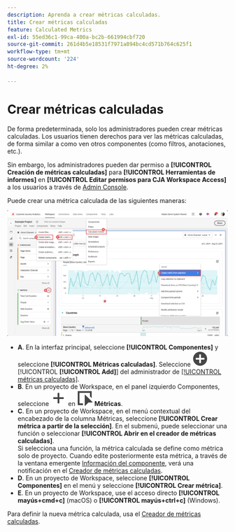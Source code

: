 ```yaml
---
description: Aprenda a crear métricas calculadas.
title: Crear métricas calculadas
feature: Calculated Metrics
exl-id: 55ed36c1-99ca-400a-bc2b-661994cbf720
source-git-commit: 261d4b5e18531f7971a894bc4cd571b764c625f1
workflow-type: tm+mt
source-wordcount: '224'
ht-degree: 2%

---
```


# Crear métricas calculadas

De forma predeterminada, solo los administradores pueden crear métricas calculadas. Los usuarios tienen derechos para ver las métricas calculadas, de forma similar a como ven otros componentes (como filtros, anotaciones, etc.).

Sin embargo, los administradores pueden dar permiso a **[!UICONTROL Creación de métricas calculadas]** para **[!UICONTROL Herramientas de informes]** en **[!UICONTROL Editar permisos para CJA Workspace Access]** a los usuarios a través de [Admin Console](/help/technotes/access-control.md#user-level-access).


Puede crear una métrica calculada de las siguientes maneras:

![Formas de crear un filtro](assets/create-metric.png)

* **A**. En la interfaz principal, seleccione **[!UICONTROL Componentes]** y seleccione **[!UICONTROL Métricas calculadas]**. Seleccione ![AddCircle](/help/assets/icons/AddCircle.svg) [!UICONTROL **[!UICONTROL Add]**] del administrador de [[!UICONTROL métricas calculadas]](/help/components/calc-metrics/cm-workflow/cm-manager.md).
* **B**. En un proyecto de Workspace, en el panel izquierdo Componentes, seleccione ![Agregar](/help/assets/icons/Add.svg) en ![Evento](/help/assets/icons/Event.svg) **Métricas**.
* **C**. En un proyecto de Workspace, en el menú contextual del encabezado de la columna Métricas, seleccione **[!UICONTROL Crear métrica a partir de la selección]**. En el submenú, puede seleccionar una función o seleccionar **[!UICONTROL Abrir en el creador de métricas calculadas]**. <br/>Si selecciona una función, la métrica calculada se define como métrica solo de proyecto. Cuando edite posteriormente esta métrica, a través de la ventana emergente [Información del componente](/help/components/use-components-in-workspace.md#component-info), verá una notificación en el [Creador de métricas calculadas](/help/components/calc-metrics/cm-workflow/cm-build-metrics.md).
* **D**. En un proyecto de Workspace, seleccione **[!UICONTROL Componentes]** en el menú y seleccione **[!UICONTROL Crear métrica]**.
* **E**. En un proyecto de Workspace, use el acceso directo **[!UICONTROL mayús+cmd+c]** (macOS) o **[!UICONTROL mayús+ctrl+c]** (Windows).

Para definir la nueva métrica calculada, usa el [Creador de métricas calculadas](/help/components/calc-metrics/cm-workflow/cm-build-metrics.md).

<!--

Learn about the steps to take for creating calculated metrics.

| Workflow Task | Description |
| --- | --- |
| Plan Calculated Metrics | Especially for metrics that are going to be officially "approved", it makes sense to outline which calculated metrics will be widely used and how they will be defined. |
| [Build](/help/components/calc-metrics/cm-workflow/cm-build-metrics.md) Calculated Metrics | Build and edit calculated and advanced calculated metrics for use in [!DNL Customer Journey Analytics] components. |
| [Tag](cm-tagging.md) Calculated Metrics | Tag calculated metrics for ease of organization and sharing. See how to plan and assign tags for simple and advanced searches and organization. |
| [Approve](cm-approving.md) Calculated Metrics | Approve calculated metrics to make them canonical. |
| Apply Calculated Metrics | You can apply metrics directly from a report, from the Metric Selector (to access it, click [!UICONTROL Show Metrics]). |
| Filter Calculated Metrics | In the Metric Selector, click [!UICONTROL Advanced Selection] and filter by tags, owners, and other filters (Show All, Mine, Shared With me, Favorites, and Approved.) |
| Mark Calculated Metrics as [Favorites](cm-finding.md) | Marking metrics as favorites is another way to organize them for ease of use.|

-->
